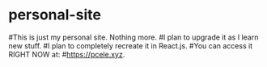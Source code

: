 # personal-site

#This is just my personal site. Nothing more.
#I plan to upgrade it as I learn new stuff.
#I plan to completely recreate it in React.js.
#You can access it RIGHT NOW at:
#https://pcele.xyz.
